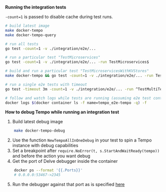 **Running the integration tests**


`-count=1` is passed to disable cache during test runs.

```sh
# build latest image
make docker-tempo
make docker-tempo-query

# run all tests
go test -count=1 -v ./integration/e2e/...

# run a particular test "TestMicroservices"
go test -count=1 -v ./integration/e2e/... -run TestMicroservices$

# build and run a particular test "TestMicroservicesWithKVStores"
make docker-tempo && go test -count=1 -v ./integration/e2e/... -run TestMicroservicesWithKVStores$

# run a single e2e tests with timeout
go test -timeout 3m -count=1 -v ./integration/e2e/... -run ^TestMultiTenantSearch$

# follow and watch logs while tests are running (assuming e2e test container is named tempo_e2e-tempo)
docker logs $(docker container ls -f name=tempo_e2e-tempo -q) -f
```

**How to debug Tempo while running an integration test**

1. Build latest debug image
```sh
    make docker-tempo-debug
```
2. Use the function ``NewTempoAllInOneDebug`` in your test to spin a Tempo instance with debug capabilities
3. Set a breakpoint after ``require.NoError(t, s.StartAndWaitReady(tempo))`` and before the action you want debug
4. Get the port of Delve debugger inside the container
```sh
    docker ps --format '{{.Ports}}'  
    # 0.0.0.0:53467->2345
```
5. Run the debugger against that port as is specified [here](https://github.com/grafana/tempo/tree/main/example/docker-compose/debug)
 

